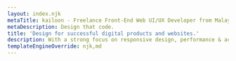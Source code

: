 ```yaml
---
layout: index.njk
metaTitle: kailoon - Freelance Front-End Web UI/UX Developer from Malaysia
metaDescription: Design that code.
title: 'Design for successful digital products and websites.'
description: With a strong focus on responsive design, performance & accessibility.
templateEngineOverride: njk,md
---
```

